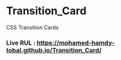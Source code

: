 # Transition_Card
CSS Transition Cards

### Live RUL : https://mohamed-hamdy-tobal.github.io/Transition_Card/
